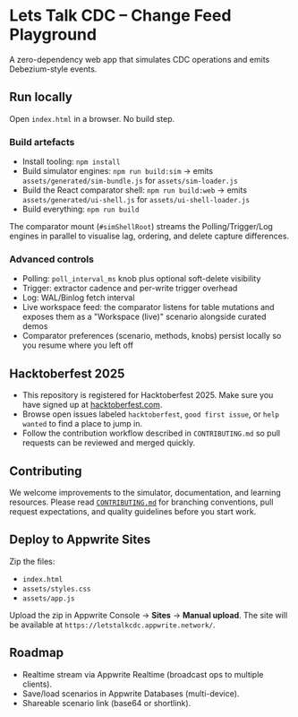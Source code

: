 # Lets Talk CDC – Change Feed Playground

A zero-dependency web app that simulates CDC operations and emits Debezium-style events.

## Run locally
Open `index.html` in a browser. No build step.

### Build artefacts
- Install tooling: `npm install`
- Build simulator engines: `npm run build:sim` → emits `assets/generated/sim-bundle.js` for `assets/sim-loader.js`
- Build the React comparator shell: `npm run build:web` → emits `assets/generated/ui-shell.js` for `assets/ui-shell-loader.js`
- Build everything: `npm run build`

The comparator mount (`#simShellRoot`) streams the Polling/Trigger/Log engines in parallel to visualise lag, ordering, and delete capture differences.

### Advanced controls
- Polling: `poll_interval_ms` knob plus optional soft-delete visibility
- Trigger: extractor cadence and per-write trigger overhead
- Log: WAL/Binlog fetch interval
- Live workspace feed: the comparator listens for table mutations and exposes them as a "Workspace (live)" scenario alongside curated demos
- Comparator preferences (scenario, methods, knobs) persist locally so you resume where you left off

## Hacktoberfest 2025
- This repository is registered for Hacktoberfest 2025. Make sure you have signed up at [hacktoberfest.com](https://hacktoberfest.com/).
- Browse open issues labeled `hacktoberfest`, `good first issue`, or `help wanted` to find a place to jump in.
- Follow the contribution workflow described in `CONTRIBUTING.md` so pull requests can be reviewed and merged quickly.

## Contributing
We welcome improvements to the simulator, documentation, and learning resources. Please read [`CONTRIBUTING.md`](CONTRIBUTING.md) for branching conventions, pull request expectations, and quality guidelines before you start work.

## Deploy to Appwrite Sites
Zip the files:
- `index.html`
- `assets/styles.css`
- `assets/app.js`

Upload the zip in Appwrite Console → **Sites** → **Manual upload**.
The site will be available at `https://letstalkcdc.appwrite.network/`.

## Roadmap
- Realtime stream via Appwrite Realtime (broadcast ops to multiple clients).
- Save/load scenarios in Appwrite Databases (multi-device).
- Shareable scenario link (base64 or shortlink).
